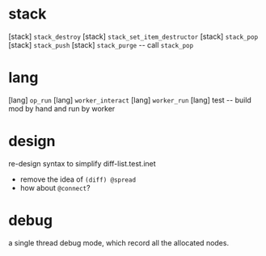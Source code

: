 # stack

[stack] `stack_destroy`
[stack] `stack_set_item_destructor`
[stack] `stack_pop`
[stack] `stack_push`
[stack] `stack_purge` -- call `stack_pop`

# lang

[lang] `op_run`
[lang] `worker_interact`
[lang] `worker_run`
[lang] test -- build mod by hand and run by worker

# design

re-design syntax to simplify diff-list.test.inet

- remove the idea of `(diff) @spread`
- how about `@connect`?

# debug

a single thread debug mode, which record all the allocated nodes.
